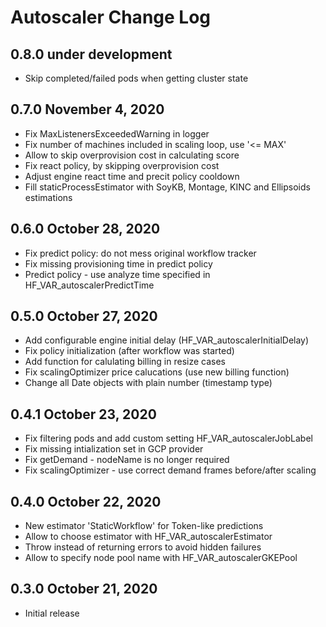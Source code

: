 Autoscaler Change Log
=====================

0.8.0 under development
------------------------

- Skip completed/failed pods when getting cluster state

0.7.0 November 4, 2020
------------------------

- Fix MaxListenersExceededWarning in logger
- Fix number of machines included in scaling loop, use '<= MAX'
- Allow to skip overprovision cost in calculating score
- Fix react policy, by skipping overprovision cost
- Adjust engine react time and precit policy cooldown
- Fill staticProcessEstimator with SoyKB, Montage, KINC and Ellipsoids estimations

0.6.0 October 28, 2020
------------------------

- Fix predict policy: do not mess original workflow tracker
- Fix missing provisioning time in predict policy
- Predict policy - use analyze time specified in HF_VAR_autoscalerPredictTime

0.5.0 October 27, 2020
------------------------

- Add configurable engine initial delay (HF_VAR_autoscalerInitialDelay)
- Fix policy initialization (after workflow was started)
- Add function for calulating billing in resize cases
- Fix scalingOptimizer price calucations (use new billing function)
- Change all Date objects with plain number (timestamp type)

0.4.1 October 23, 2020
------------------------

- Fix filtering pods and add custom setting HF_VAR_autoscalerJobLabel
- Fix missing intialization set in GCP provider
- Fix getDemand - nodeName is no longer required
- Fix scalingOptimizer - use correct demand frames before/after scaling

0.4.0 October 22, 2020
------------------------

- New estimator 'StaticWorkflow' for Token-like predictions
- Allow to choose estimator with HF_VAR_autoscalerEstimator
- Throw instead of returning errors to avoid hidden failures
- Allow to specify node pool name with HF_VAR_autoscalerGKEPool

0.3.0 October 21, 2020
-----------------------------

- Initial release
